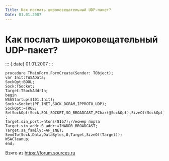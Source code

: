```yaml
---
Title: Как послать широковещательный UDP-пакет?
Date: 01.01.2007
---
```



Как послать широковещательный UDP-пакет?
========================================

::: {.date}
01.01.2007
:::

    procedure TMainForm.FormCreate(Sender: TObject); 
    var Init:TWSAData; 
    SockOpt:BOOL; 
    Sock:TSocket; 
    Target:TSockAddrIn; 
    begin 
    WSAStartup($101,Init); 
    Sock:=Socket(PF_INET,SOCK_DGRAM,IPPROTO_UDP); 
    SockOpt:=TRUE; 
    SetSockOpt(Sock,SOL_SOCKET,SO_BROADCAST,PChar(@SockOpt),SizeOf(SockOpt)) ; 
    Target.sin_port:=htons(8167);//номер порта 
    Target.sin_addr.S_addr:=INADDR_BROADCAST; 
    Target.sa_family:=AF_INET; 
    SendTo(Sock,Data,DataBytes,0,Target,SizeOf(Target)); 
    WSACleanup; 
    end;

Взято из <https://forum.sources.ru>
